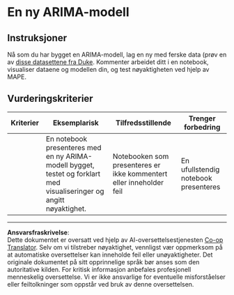 <!--
CO_OP_TRANSLATOR_METADATA:
{
  "original_hash": "1c814013e10866dfd92cdb32caaae3ac",
  "translation_date": "2025-09-05T21:20:16+00:00",
  "source_file": "7-TimeSeries/2-ARIMA/assignment.md",
  "language_code": "no"
}
-->
# En ny ARIMA-modell

## Instruksjoner

Nå som du har bygget en ARIMA-modell, lag en ny med ferske data (prøv en av [disse datasettene fra Duke](http://www2.stat.duke.edu/~mw/ts_data_sets.html). Kommenter arbeidet ditt i en notebook, visualiser dataene og modellen din, og test nøyaktigheten ved hjelp av MAPE.

## Vurderingskriterier

| Kriterier | Eksemplarisk                                                                                                      | Tilfredsstillende                                        | Trenger forbedring                 |
| --------- | ----------------------------------------------------------------------------------------------------------------- | ------------------------------------------------------- | ---------------------------------- |
|           | En notebook presenteres med en ny ARIMA-modell bygget, testet og forklart med visualiseringer og angitt nøyaktighet. | Notebooken som presenteres er ikke kommentert eller inneholder feil | En ufullstendig notebook presenteres |

---

**Ansvarsfraskrivelse**:  
Dette dokumentet er oversatt ved hjelp av AI-oversettelsestjenesten [Co-op Translator](https://github.com/Azure/co-op-translator). Selv om vi tilstreber nøyaktighet, vennligst vær oppmerksom på at automatiske oversettelser kan inneholde feil eller unøyaktigheter. Det originale dokumentet på sitt opprinnelige språk bør anses som den autoritative kilden. For kritisk informasjon anbefales profesjonell menneskelig oversettelse. Vi er ikke ansvarlige for eventuelle misforståelser eller feiltolkninger som oppstår ved bruk av denne oversettelsen.